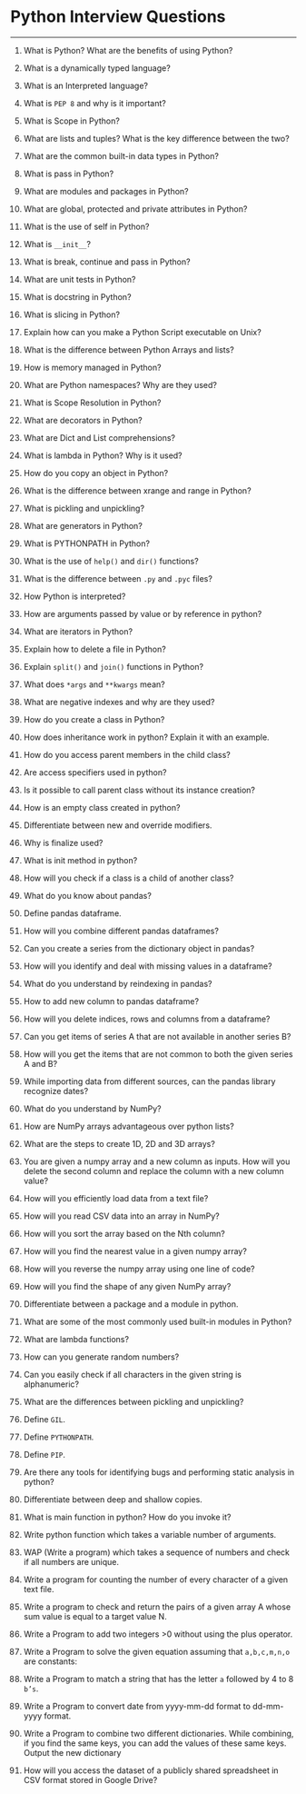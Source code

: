 # Python Interview Questions

---

1. What is Python? What are the benefits of using Python?


2. What is a dynamically typed language?


3. What is an Interpreted language?


4. What is `PEP 8` and why is it important?


5. What is Scope in Python?


6. What are lists and tuples? What is the key difference between the two?


7. What are the common built-in data types in Python?


8. What is pass in Python?


9.  What are modules and packages in Python?


10. What are global, protected and private attributes in Python?


11. What is the use of self in Python?


12. What is `__init__`?


13. What is break, continue and pass in Python?


14. What are unit tests in Python?


15. What is docstring in Python?


16. What is slicing in Python?


17. Explain how can you make a Python Script executable on Unix?


18. What is the difference between Python Arrays and lists?


19. How is memory managed in Python?


20. What are Python namespaces? Why are they used?


21. What is Scope Resolution in Python?


22. What are decorators in Python?


23. What are Dict and List comprehensions?


24. What is lambda in Python? Why is it used?


25. How do you copy an object in Python?


26. What is the difference between xrange and range in Python?


27. What is pickling and unpickling?


28. What are generators in Python?


29. What is PYTHONPATH in Python?


30. What is the use of `help()` and `dir()` functions?


31. What is the difference between `.py` and `.pyc` files?


32. How Python is interpreted?


33. How are arguments passed by value or by reference in python?


34. What are iterators in Python?


35. Explain how to delete a file in Python?


36. Explain `split()` and `join()` functions in Python?


37. What does `*args` and `**kwargs` mean?


38. What are negative indexes and why are they used?


39. How do you create a class in Python?


40. How does inheritance work in python? Explain it with an example.


41. How do you access parent members in the child class?


42. Are access specifiers used in python?


43. Is it possible to call parent class without its instance creation?


44. How is an empty class created in python?


45. Differentiate between new and override modifiers.


46. Why is finalize used?


47. What is init method in python?


48. How will you check if a class is a child of another class?


49. What do you know about pandas?


50. Define pandas dataframe.


51. How will you combine different pandas dataframes?


52. Can you create a series from the dictionary object in pandas?


53. How will you identify and deal with missing values in a dataframe?


54. What do you understand by reindexing in pandas?


55. How to add new column to pandas dataframe?


56. How will you delete indices, rows and columns from a dataframe?


57. Can you get items of series A that are not available in another series B?


58. How will you get the items that are not common to both the given series A and B?


59. While importing data from different sources, can the pandas library recognize dates?


60. What do you understand by NumPy?


61. How are NumPy arrays advantageous over python lists?


62. What are the steps to create 1D, 2D and 3D arrays?


63. You are given a numpy array and a new column as inputs. How will you delete the second column and replace the column with a new column value?


64. How will you efficiently load data from a text file?


65. How will you read CSV data into an array in NumPy?


66. How will you sort the array based on the Nth column?


67. How will you find the nearest value in a given numpy array?


68. How will you reverse the numpy array using one line of code?


69. How will you find the shape of any given NumPy array?


70. Differentiate between a package and a module in python.


71. What are some of the most commonly used built-in modules in Python?


72. What are lambda functions?


73. How can you generate random numbers?


74. Can you easily check if all characters in the given string is alphanumeric?


75. What are the differences between pickling and unpickling?


76. Define `GIL`.


77. Define `PYTHONPATH`.


78. Define `PIP`.


79. Are there any tools for identifying bugs and performing static analysis in python?


80. Differentiate between deep and shallow copies.


81. What is main function in python? How do you invoke it?


82. Write python function which takes a variable number of arguments.


83. WAP (Write a program) which takes a sequence of numbers and check if all numbers are unique.


84. Write a program for counting the number of every character of a given text file.


85. Write a program to check and return the pairs of a given array A whose sum value is equal to a target value N.


86. Write a Program to add two integers >0 without using the plus operator.


87. Write a Program to solve the given equation assuming that `a,b,c,m,n,o` are constants:


88. Write a Program to match a string that has the letter `a` followed by 4 to 8 `b’s`.


89. Write a Program to convert date from yyyy-mm-dd format to dd-mm-yyyy format.


90. Write a Program to combine two different dictionaries. While combining, if you find the same keys, you can add the values of these same keys. Output the new dictionary


91. How will you access the dataset of a publicly shared spreadsheet in CSV format stored in Google Drive?

